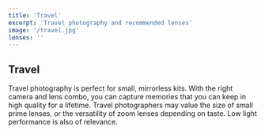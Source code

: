 ```yaml
---
title: 'Travel'
excerpt: 'Travel photography and recommended lenses'
image: '/travel.jpg'
lenses: ''
---
```


## Travel

Travel photography is perfect for small, mirrorless kits. With the right camera and lens combo, you can capture memories that you can keep in high quality for a lifetime. Travel photographers may value the size of small prime lenses, or the versatility of zoom lenses depending on taste. Low light performance is also of relevance. 
